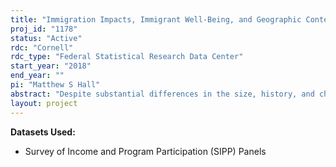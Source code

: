 ```yaml
---
title: "Immigration Impacts, Immigrant Well-Being, and Geographic Context using the 1996-2023 Survey of Income and Program Participation"
proj_id: "1178"
status: "Active"
rdc: "Cornell"
rdc_type: "Federal Statistical Research Data Center"
start_year: "2018"
end_year: ""
pi: "Matthew S Hall"
abstract: "Despite substantial differences in the size, history, and characteristics of foreign-born populations in local areas in the United States, immigration research has largely ignored the roles that local areas play in shaping immigrant incorporation and the consequences of immigration. Some of these local responses have resulted in policies aimed to attract or aid immigrants (e.g., the guest worker program in Utah), while others have sought to deter immigrants (e.g., requiring police officers to verify immigration status in Alabama). This research uses restricted-access data from the 1996, 2001, 2004, and 2008 panels of the Survey of Income and Program Participation to examine the local dynamics of immigrant well-being. Specifically, we seek to understand how features of local labor markets and characteristics of co-ethnic populations influence economic and social incorporation of foreign-born persons, as well as explore how the associations between immigration and native-born persons’ economic well-being is moderated by features of local areas."
layout: project
---
```


**Datasets Used:**

  - Survey of Income and Program Participation (SIPP) Panels 


